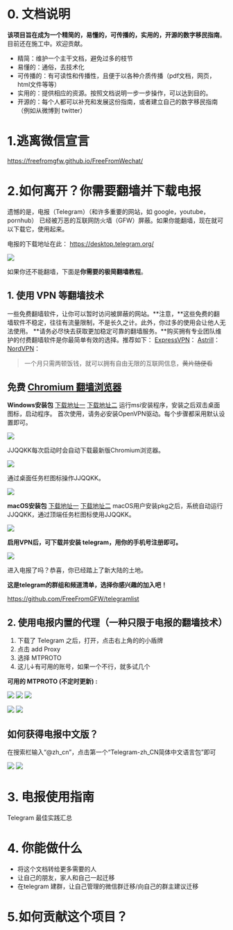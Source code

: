# 0. 文档说明

**该项目旨在成为一个精简的，易懂的，可传播的，实用的，开源的数字移民指南**。
目前还在施工中。欢迎贡献。

- 精简：维护一个主干文档，避免过多的枝节
- 易懂的：通俗，去技术化
- 可传播的：有可读性和传播性，且便于以各种介质传播（pdf文档，网页，html文件等等）
- 实用的：提供相应的资源。按照文档说明一步一步操作，可以达到目的。
- 开源的：每个人都可以补充和发展这份指南，或者建立自己的数字移民指南（例如从微博到 twitter）


# 1.逃离微信宣言  

https://freefromgfw.github.io/FreeFromWechat/

# 2.如何离开？你需要翻墙并下载电报

遗憾的是，电报（Telegram）（和许多重要的网站，如 google，youtube，pornhub） 已经被万恶的互联网防火墙（GFW）屏蔽。如果你能翻墙，现在就可以下载它，使用起来。

电报的下载地址在此：
https://desktop.telegram.org/ 

![](https://paper-attachments.dropbox.com/s_16D361C7C27E60B2A9BC5B5F5A303825ECE82F835FA5A2701247B36958104B1F_1581272694312_image.png)


如果你还不能翻墙，下面是**你需要的极简翻墙教程**。

## 1. 使用 VPN 等翻墙技术

一些免费翻墙软件，让你可以暂时访问被屏蔽的网站。**注意，**这些免费的翻墙软件不稳定，往往有流量限制，不是长久之计。此外，你过多的使用会让他人无法使用。
**请务必尽快去获取更加稳定可靠的翻墙服务。**购买拥有专业团队维护的付费翻墙软件是你最简单有效的选择。推荐如下：
[ExpressVPN](https://www.expressvpn.com/)：
[Astrill](https://www.astrill.com/)：
[NordVPN](https://nordvpn.com/zh/special/?utm_medium=affiliate&utm_term&utm_content&utm_campaign=off15&utm_source=aff36598)：

> 一个月只需两顿饭钱，就可以拥有自由无限的互联网信息，~~黄片随便看~~
## **免费** [**Chromium 翻墙浏览器**](https://github.com/syk989666/jjqqkk-chromium-#%E4%B8%8B%E8%BD%BDjjqqkk)

**Windows安装包**
[下载地址一](http://5.1.70.143/JJQQKK-2.6.7.msi)
[下载地址二](https://github.com/jjqqkk/chromium/releases/download/80.0.3983.2/JJQQKK-2.6.7.msi)
运行msi安装程序，安装之后双击桌面图标，启动程序。
首次使用，请务必安装OpenVPN驱动。每个步骤都采用默认设置即可。

![](https://github.com/jjqqkk/chromium/raw/master/images/windows-install-driver.png)


JJQQKK每次启动时会自动下载最新版Chromium浏览器。

![](https://github.com/jjqqkk/chromium/raw/master/images/windows-getting-chrome.png)


通过桌面任务栏图标操作JJQQKK。

![](https://github.com/jjqqkk/chromium/raw/master/images/windows-tray.png)


**macOS安装包**
[下载地址一](http://5.1.70.143/JJQQKK-2.6.7.pkg)
[下载地址二](https://github.com/jjqqkk/chromium/releases/download/80.0.3983.2/JJQQKK-2.6.7.pkg)
macOS用户安装pkg之后，系统自动运行JJQQKK，通过顶端任务栏图标使用JJQQKK。

![](https://github.com/jjqqkk/chromium/raw/master/images/mac-icon.png)



**启用VPN后，可下载并安装 telegram，用你的手机号注册即可。**


![](https://paper-attachments.dropbox.com/s_16D361C7C27E60B2A9BC5B5F5A303825ECE82F835FA5A2701247B36958104B1F_1581272778676_image.png)


进入电报了吗？恭喜，你已经踏上了新大陆的土地。

**这是telegram的群组和频道清单，选择你感兴趣的加入吧！**

https://github.com/FreeFromGFW/telegramlist



## 2. 使用电报内置的代理（一种只限于电报的翻墙技术）


1. 下载了 Telegram 之后，打开，点击右上角的的小盾牌
2. 点击 add Proxy
3. 选择 MTPROTO
4. 这儿↓有可用的账号，如果一个不行，就多试几个

**可用的 MTPROTO (不定时更新) :**


![](https://paper-attachments.dropbox.com/s_16D361C7C27E60B2A9BC5B5F5A303825ECE82F835FA5A2701247B36958104B1F_1581321067482_image.png)
![](https://paper-attachments.dropbox.com/s_16D361C7C27E60B2A9BC5B5F5A303825ECE82F835FA5A2701247B36958104B1F_1581323167085_image.png)
![](https://paper-attachments.dropbox.com/s_16D361C7C27E60B2A9BC5B5F5A303825ECE82F835FA5A2701247B36958104B1F_1581323182646_image.png)

![](https://paper-attachments.dropbox.com/s_16D361C7C27E60B2A9BC5B5F5A303825ECE82F835FA5A2701247B36958104B1F_1581323195216_image.png)
![](https://paper-attachments.dropbox.com/s_16D361C7C27E60B2A9BC5B5F5A303825ECE82F835FA5A2701247B36958104B1F_1581326604066_image.png)



## 如何获得电报中文版？

在搜索栏输入“@zh_cn”，点击第一个“Telegram-zh_CN简体中文语言包”即可


![](https://paper-attachments.dropbox.com/s_16D361C7C27E60B2A9BC5B5F5A303825ECE82F835FA5A2701247B36958104B1F_1581321592605_image.png)
![](https://paper-attachments.dropbox.com/s_16D361C7C27E60B2A9BC5B5F5A303825ECE82F835FA5A2701247B36958104B1F_1581321704002_image.png)


# 3. 电报使用指南 

Telegram 最佳实践汇总

# 4. 你能做什么
- 将这个文档转给更多需要的人
- 让自己的朋友，家人和自己一起迁移
- 在telegram 建群，让自己管理的微信群迁移/向自己的群主建议迁移


# 5.如何贡献这个项目？

